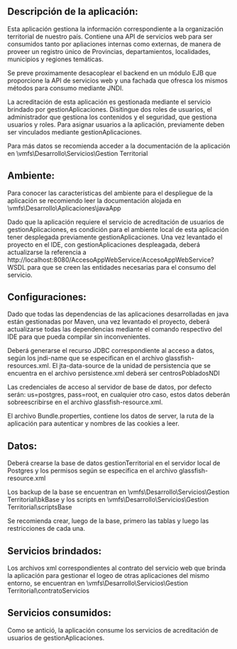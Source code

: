 Descripción de la aplicación:
-----------------------------

Esta aplicación gestiona la información correspondiente a la organización territorial de nuestro país. Contiene una API de servicios web para ser consumidos tanto por apliaciones internas como externas, de manera de proveer un registro único de Provincias, departamientos, localidades, municipios y regiones temáticas.

Se preve proximamente desacoplear el backend en un módulo EJB que proporcione la API de servicios web y una fachada que ofresca los mismos métodos para consumo mediante JNDI.

La acreditación de esta aplicación es gestionada mediante el servicio brindado por gestionAplicaciones. Disitingue dos roles de usuarios, el administrador que gestiona los contenidos y el seguridad, que gestiona usuarios y roles. Para asignar usuarios a la aplicación, previamente deben ser vinculados mediante gestionAplicaciones.	

Para más datos se recomienda acceder a la documentación de la aplicación en \\vmfs\Desarrollo\Servicios\Gestion Territorial


Ambiente:
---------

Para conocer las características del ambiente para el despliegue de la aplicación se recomiendo leer la documentación alojada en \\vmfs\Desarrollo\Aplicaciones\javaApp

Dado que la aplicación requiere el servicio de acreditación de usuarios de gestionAplicaciones, es condición para el ambiente local de esta aplicación tener desplegada previamente gestionAplicaciones. Una vez levantado el proyecto en el IDE, con gestionAplicaciones despleagada, deberá actualizarse la referencia a http://localhost:8080/AccesoAppWebService/AccesoAppWebService?WSDL para que se creen las entidades necesarias para el consumo del servicio.


Configuraciones:
----------------

Dado que todas las dependencias de las aplicaciones desarrolladas en java están gestionadas por Maven, una vez levantado el proyecto, deberá actualizarse todas las dependencias mediante el comando respectivo del IDE para que pueda compilar sin inconvenientes.

Deberá generarse el recurso JDBC correspondiente al acceso a datos, según los jndi-name que se especifican en el archivo glassfish-resources.xml. El jta-data-source de la unidad de persistencia que se encuentra en el archivo persistence.xml deberá ser centrosPobladosNDI

Las credenciales de acceso al servidor de base de datos, por defecto serán: us=postgres, pass=root, en cualquier otro caso, estos datos deberán sobreescribirse en el archivo glassfish-resource.xml.

El archivo Bundle.properties, contiene los datos de server, la ruta de la aplicación para autenticar y nombres de las cookies a leer.


Datos:
------

Deberá crearse la base de datos gestionTerritorial en el servidor local de Postgres y los permisos según se especifica en el archivo glassfish-resource.xml
	
Los backup de la base se encuentran en \\vmfs\Desarrollo\Servicios\Gestion Territorial\bkBase y los scripts en \\vmfs\Desarrollo\Servicios\Gestion Territorial\scriptsBase
	
Se recomienda crear, luego de la base, primero las tablas y luego las restricciones de cada una.


Servicios brindados:
--------------------
	
Los archivos xml correspondientes al contrato del servicio web que brinda la aplicación para gestionar el logeo de otras aplicaciones del mismo entorno, se encuentran en \\vmfs\Desarrollo\Servicios\Gestion Territorial\contratoServicios


Servicios consumidos:
---------------------
	
Como se antició, la aplicación consume los servicios de acreditación de usuarios de gestionAplicaciones.
